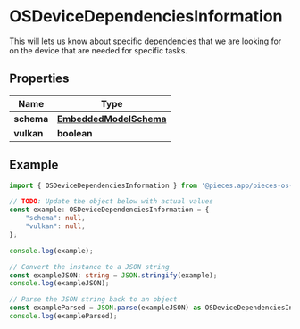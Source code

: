 
# OSDeviceDependenciesInformation

This will lets us know about specific dependencies that we are looking for on the device that are needed for specific tasks.

## Properties

Name | Type
------------ | -------------
**schema** | [**EmbeddedModelSchema**](EmbeddedModelSchema)
**vulkan** | **boolean**

## Example

```typescript
import { OSDeviceDependenciesInformation } from '@pieces.app/pieces-os-client';

// TODO: Update the object below with actual values
const example: OSDeviceDependenciesInformation = {
    "schema": null,
    "vulkan": null,
};

console.log(example);

// Convert the instance to a JSON string
const exampleJSON: string = JSON.stringify(example);
console.log(exampleJSON);

// Parse the JSON string back to an object
const exampleParsed = JSON.parse(exampleJSON) as OSDeviceDependenciesInformation;
console.log(exampleParsed);
```


